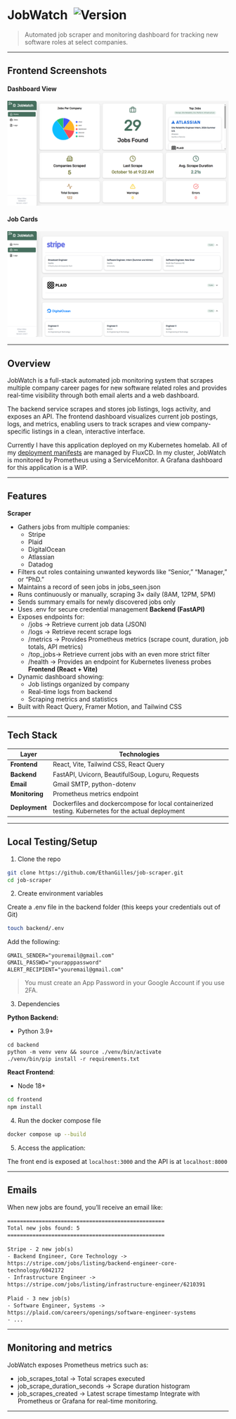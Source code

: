 # JobWatch &nbsp;![Version](https://img.shields.io/badge/version-0.9.8-blue?style=for-the-badge)
> Automated job scraper and monitoring dashboard 
for tracking new software roles at select companies.

---
## Frontend Screenshots
#### Dashboard View                                
![Dashboard Screenshot](https://github.com/EthanGilles/EthanGilles/blob/578a52d47ece3e59ee4f7f5a846b31b728556cdc/pics/jobwatchhome.png) 

#### Job Cards
![Job Cards Screenshot](https://github.com/EthanGilles/EthanGilles/blob/578a52d47ece3e59ee4f7f5a846b31b728556cdc/pics/jobwatchjobs.png)

---
## Overview
JobWatch is a full-stack automated job monitoring system that scrapes multiple 
company career pages for new software related roles and provides real-time 
visibility through both email alerts and a web dashboard.

The backend service scrapes and stores job listings, logs activity, and 
exposes an API. The frontend dashboard visualizes current job postings, logs, 
and metrics, enabling users to track scrapes and view company-specific
listings in a clean, interactive interface.

Currently I have this application deployed on my Kubernetes homelab. 
All of my [deployment manifests](https://github.com/EthanGilles/kube-homelab/tree/main/clusters/home/apps/jobwatch) are managed by FluxCD.
In my cluster, JobWatch is monitored by Prometheus using a ServiceMonitor. 
A Grafana dashboard for this application is a WIP.

---
## Features
**Scraper**
- Gathers jobs from multiple companies:
    - Stripe
    - Plaid
    - DigitalOcean
    - Atlassian
    - Datadog
- Filters out roles containing unwanted keywords like “Senior,” “Manager,” or “PhD.”
- Maintains a record of seen jobs in jobs_seen.json
- Runs continuously or manually, scraping 3× daily (8AM, 12PM, 5PM)
- Sends summary emails for newly discovered jobs only
- Uses .env for secure credential management
**Backend (FastAPI)**
- Exposes endpoints for:
    - /jobs →  Retrieve current job data (JSON)
    - /logs →  Retrieve recent scrape logs
    - /metrics -> Provides Prometheus metrics (scrape count, duration, job totals, API metrics)
    - /top_jobs-> Retrieve current jobs with an even more strict filter
    - /health -> Provides an endpoint for Kubernetes liveness probes
**Frontend (React + Vite)**
- Dynamic dashboard showing:
    - Job listings organized by company
    - Real-time logs from backend
    - Scraping metrics and statistics
- Built with React Query, Framer Motion, and Tailwind CSS

---
## Tech Stack
| Layer | Technologies |
|-------|---------------|
| **Frontend** | React, Vite, Tailwind CSS, React Query |
| **Backend** | FastAPI, Uvicorn, BeautifulSoup, Loguru, Requests |
| **Email** | Gmail SMTP, python-dotenv |
| **Monitoring** | Prometheus metrics endpoint |
| **Deployment** | Dockerfiles and dockercompose for local containerized testing. Kubernetes for the actual deployment |


---
## Local Testing/Setup

1. Clone the repo

```bash
git clone https://github.com/EthanGilles/job-scraper.git
cd job-scraper
```

2. Create environment variables

Create a .env file in the backend folder (this keeps your credentials out of Git)
```bash
touch backend/.env
```

Add the following:
```
GMAIL_SENDER="youremail@gmail.com"
GMAIL_PASSWD="yourapppassword"
ALERT_RECIPIENT="youremail@gmail.com"
```
> You must create an App Password in your Google Account if you use 2FA.

3. Dependencies

**Python Backend:**
- Python 3.9+
```
cd backend
python -m venv venv && source ./venv/bin/activate
./venv/bin/pip install -r requirements.txt
```

**React Frontend**:
- Node 18+
```bash
cd frontend
npm install
```

4. Run the docker compose file
```bash
docker compose up --build
```

5. Access the application:

The front end is exposed at `localhost:3000` and the API is at `localhost:8000`

---
## Emails
When new jobs are found, you’ll receive an email like:

```
==================================================
Total new jobs found: 5
==================================================

Stripe - 2 new job(s)
- Backend Engineer, Core Technology -> https://stripe.com/jobs/listing/backend-engineer-core-technology/6042172
- Infrastructure Engineer -> https://stripe.com/jobs/listing/infrastructure-engineer/6210391

Plaid - 3 new job(s)
- Software Engineer, Systems -> https://plaid.com/careers/openings/software-engineer-systems
- ...
```

---
## Monitoring and metrics
JobWatch exposes Prometheus metrics such as:
- job_scrapes_total → Total scrapes executed
- job_scrape_duration_seconds → Scrape duration histogram
- job_scrapes_created → Latest scrape timestamp
Integrate with Prometheus or Grafana for real-time monitoring.

---
